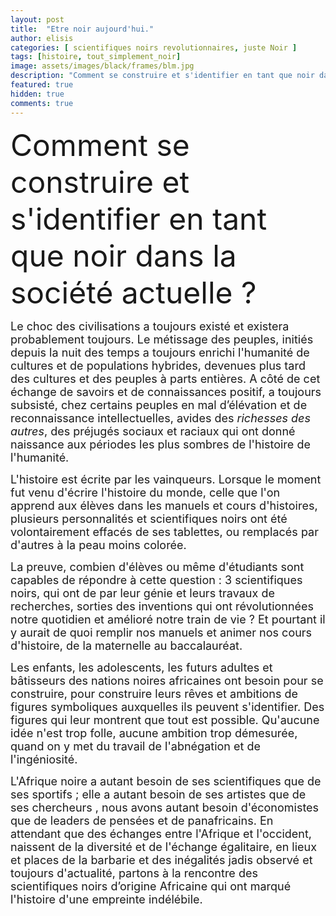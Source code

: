 ```yaml
---
layout: post
title:  "Etre noir aujourd'hui."
author: elisis
categories: [ scientifiques noirs revolutionnaires, juste Noir ]
tags: [histoire, tout_simplement_noir]
image: assets/images/black/frames/blm.jpg
description: "Comment se construire et s'identifier en tant que noir dans la société actuelle."
featured: true
hidden: true
comments: true  
---
```


<p><span style="font-size: 48px;">
Comment se construire et s'identifier en tant que noir dans la société actuelle ?</span>
</p>
<p><span style="font-size: 18px;">Le choc des civilisations a toujours exist&eacute; et existera probablement toujours. Le m&eacute;tissage des peuples, initi&eacute;s depuis la nuit des temps a toujours enrichi l&#39;humanit&eacute; de cultures et de populations hybrides, devenues plus tard des cultures et des peuples &agrave; parts enti&egrave;res. A c&ocirc;t&eacute; de cet &eacute;change de savoirs et de connaissances positif, a toujours subsist&eacute;, chez certains peuples en mal d&rsquo;&eacute;l&eacute;vation et de reconnaissance intellectuelles, avides des <em>richesses des autres</em>, des pr&eacute;jug&eacute;s sociaux et raciaux qui ont donn&eacute; naissance aux p&eacute;riodes les plus sombres de l&#39;histoire de l&#39;humanit&eacute;.</span>
</p>
<p><span style="font-size: 18px;">L&#39;histoire est &eacute;crite par les vainqueurs. Lorsque le moment fut venu d&#39;&eacute;crire l&#39;histoire du monde, celle que l&#39;on apprend aux &eacute;l&egrave;ves dans les manuels et cours d&#39;histoires, plusieurs personnalit&eacute;s et scientifiques noirs ont &eacute;t&eacute; volontairement effac&eacute;s de ses tablettes, ou remplac&eacute;s par d&#39;autres &agrave; la peau moins color&eacute;e.</span>
</p>
<p><span style="font-size: 18px;">La preuve, combien d&#39;&eacute;l&egrave;ves ou m&ecirc;me d&#39;&eacute;tudiants sont capables de r&eacute;pondre &agrave; cette question : 3 scientifiques noirs, qui ont de par leur g&eacute;nie et leurs travaux de recherches, sorties des inventions qui ont r&eacute;volutionn&eacute;es notre quotidien et am&eacute;lior&eacute; notre train de vie ? Et pourtant il y aurait de quoi remplir nos manuels et animer nos cours d&#39;histoire, de la maternelle au baccalaur&eacute;at.</span>
</p>
<p><span style="font-size: 18px;">Les enfants, les adolescents, les futurs adultes et b&acirc;tisseurs des nations noires africaines ont besoin pour se construire, pour construire leurs r&ecirc;ves et ambitions de figures symboliques auxquelles ils peuvent s&#39;identifier. Des figures qui leur montrent que tout est possible. Qu&#39;aucune id&eacute;e n&#39;est trop folle, aucune ambition trop d&eacute;mesur&eacute;e, quand on y met du travail de l&#39;abn&eacute;gation et de l&#39;ing&eacute;niosit&eacute;.</span>
</p>
<p><span style="font-size: 18px;">L&#39;Afrique noire a autant besoin de ses scientifiques que de ses sportifs ; elle a autant besoin de ses artistes que de ses chercheurs , nous avons autant besoin d&#39;&eacute;conomistes que de leaders de pens&eacute;es et de panafricains. En attendant que des &eacute;changes entre l&#39;Afrique et l&#39;occident, naissent de la diversit&eacute; et de l&#39;&eacute;change &eacute;galitaire, en lieux et places de la barbarie et des in&eacute;galit&eacute;s jadis observ&eacute; et toujours d&#39;actualit&eacute;, partons &agrave; la rencontre des scientifiques noirs d&rsquo;origine Africaine qui ont marqu&eacute; l&#39;histoire d&#39;une empreinte ind&eacute;l&eacute;bile.</span>
</p>
